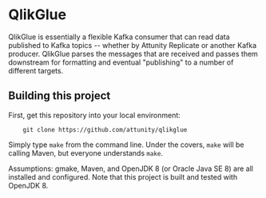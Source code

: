 QlikGlue
=====
QlikGlue is essentially a flexible Kafka consumer that can read data published to Kafka 
topics -- whether by Attunity Replicate or another Kafka producer. QlikGlue parses the messages
that are received and passes them downstream for formatting and eventual "publishing" to
a number of different targets.


## Building this project
First, get this repository into your local environment:

        git clone https://github.com/attunity/qlikglue

Simply type ``make`` from the command line. Under the covers, ``make``
will be calling Maven, but everyone understands ``make``.


Assumptions: gmake, Maven, and OpenJDK 8 (or Oracle Java SE 8) are all installed and 
configured. Note that this project is built and tested with OpenJDK 8.
